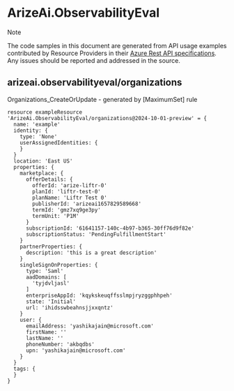 # ArizeAi.ObservabilityEval
  
> [!NOTE]
> The code samples in this document are generated from API usage examples contributed by Resource Providers in their [Azure Rest API specifications](https://github.com/Azure/azure-rest-api-specs). Any issues should be reported and addressed in the source.


## arizeai.observabilityeval/organizations

Organizations_CreateOrUpdate - generated by [MaximumSet] rule
```bicep
resource exampleResource 'ArizeAi.ObservabilityEval/organizations@2024-10-01-preview' = {
  name: 'example'
  identity: {
    type: 'None'
    userAssignedIdentities: {
    }
  }
  location: 'East US'
  properties: {
    marketplace: {
      offerDetails: {
        offerId: 'arize-liftr-0'
        planId: 'liftr-test-0'
        planName: 'Liftr Test 0'
        publisherId: 'arizeai1657829589668'
        termId: 'gmz7xq9ge3py'
        termUnit: 'P1M'
      }
      subscriptionId: '61641157-140c-4b97-b365-30ff76d9f82e'
      subscriptionStatus: 'PendingFulfillmentStart'
    }
    partnerProperties: {
      description: 'this is a great description'
    }
    singleSignOnProperties: {
      type: 'Saml'
      aadDomains: [
        'tyjdvljasl'
      ]
      enterpriseAppId: 'kqykskeuqffsslmpjryzggphhpeh'
      state: 'Initial'
      url: 'ihidsswbeahnsjjxxqntz'
    }
    user: {
      emailAddress: 'yashikajain@microsoft.com'
      firstName: ''
      lastName: ''
      phoneNumber: 'akbqdbs'
      upn: 'yashikajain@microsoft.com'
    }
  }
  tags: {
  }
}
```
